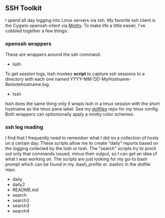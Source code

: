 ## SSH Toolkit ##

I spend all day logging into Linux servers via ssh. My favorite ssh client is the Cygwin openssh-client via [Mintty](https://mintty.github.io/). To make life a little easier, I've cobbled together a few things:


### openssh wrappers ###

These are wrappers around the ssh command.

* lssh 

To get session logs, lssh invokes **script** to capture ssh sessions to a directory with each one named YYYY-MM-DD-MyHostname-Remotehostname.log. 

* tssh

tssh does the same thing only it wraps lssh in a tmux session with the short hostname as the tmux pane label. See my [dotfiles](https://github.com/V01dDweller/dotfiles) repo for my tmux config. Both wrappers can optionionally apply a mintty color schemes. 

### ssh log reading ###

I find that I frequently need to remember what I did on a collection of hosts on a certain day. These scripts allow me to create "daily" reports based on the logging collected by the lssh or tssh. The "search" scripts try to pinch out only that commands issued, minus their output, so I can get an idea of what I was working on. The scripts are just looking for my go-to bash prompt which can be found in my .bash_profile or .bashrc in the dotfile repo.

* daily
* daily2
* README.md
* search
* search2
* search3
* search4
